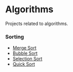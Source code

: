 # Algorithms
Projects related to algorithms.
### Sorting
- [Merge Sort](mergeSort.cpp)
- [Bubble Sort](bubbleSort.cpp)
- [Selection Sort](selectionSort.cpp)
- [Quick Sort](quickSort.cpp)
